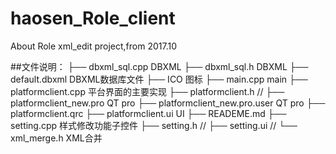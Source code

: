 # haosen_Role_client
About Role xml_edit project,from 2017.10



##文件说明：
	├── dbxml_sql.cpp			DBXML
	├── dbxml_sql.h				DBXML
	├── default.dbxml			DBXML数据库文件
	├── ICO					图标
	├── main.cpp				main
	├── platformclient.cpp			平台界面的主要实现
	├── platformclient.h			//
	├── platformclient_new.pro		QT pro
	├── platformclient_new.pro.user		QT pro
	├── platformclient.qrc
	├── platformclient.ui			UI
	├── READEME.md
	├── setting.cpp				样式修改功能子控件
	├── setting.h				//
	├── setting.ui				//
	└── xml_merge.h				XML合并
